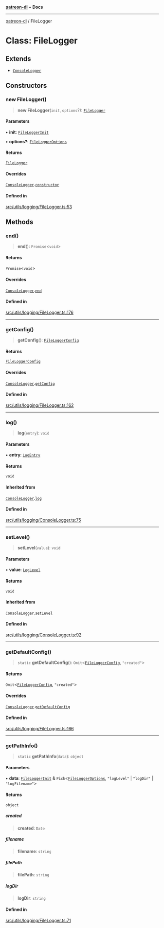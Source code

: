 [**patreon-dl**](../README.md) • **Docs**

***

[patreon-dl](../README.md) / FileLogger

# Class: FileLogger

## Extends

- [`ConsoleLogger`](ConsoleLogger.md)

## Constructors

### new FileLogger()

> **new FileLogger**(`init`, `options`?): [`FileLogger`](FileLogger.md)

#### Parameters

• **init**: [`FileLoggerInit`](../interfaces/FileLoggerInit.md)

• **options?**: [`FileLoggerOptions`](../interfaces/FileLoggerOptions.md)

#### Returns

[`FileLogger`](FileLogger.md)

#### Overrides

[`ConsoleLogger`](ConsoleLogger.md).[`constructor`](ConsoleLogger.md#constructors)

#### Defined in

[src/utils/logging/FileLogger.ts:53](https://github.com/patrickkfkan/patreon-dl/blob/7168e7165dfd3021aec234ee0e8458b1a8040c70/src/utils/logging/FileLogger.ts#L53)

## Methods

### end()

> **end**(): `Promise`\<`void`\>

#### Returns

`Promise`\<`void`\>

#### Overrides

[`ConsoleLogger`](ConsoleLogger.md).[`end`](ConsoleLogger.md#end)

#### Defined in

[src/utils/logging/FileLogger.ts:176](https://github.com/patrickkfkan/patreon-dl/blob/7168e7165dfd3021aec234ee0e8458b1a8040c70/src/utils/logging/FileLogger.ts#L176)

***

### getConfig()

> **getConfig**(): [`FileLoggerConfig`](../interfaces/FileLoggerConfig.md)

#### Returns

[`FileLoggerConfig`](../interfaces/FileLoggerConfig.md)

#### Overrides

[`ConsoleLogger`](ConsoleLogger.md).[`getConfig`](ConsoleLogger.md#getconfig)

#### Defined in

[src/utils/logging/FileLogger.ts:162](https://github.com/patrickkfkan/patreon-dl/blob/7168e7165dfd3021aec234ee0e8458b1a8040c70/src/utils/logging/FileLogger.ts#L162)

***

### log()

> **log**(`entry`): `void`

#### Parameters

• **entry**: [`LogEntry`](../interfaces/LogEntry.md)

#### Returns

`void`

#### Inherited from

[`ConsoleLogger`](ConsoleLogger.md).[`log`](ConsoleLogger.md#log)

#### Defined in

[src/utils/logging/ConsoleLogger.ts:75](https://github.com/patrickkfkan/patreon-dl/blob/7168e7165dfd3021aec234ee0e8458b1a8040c70/src/utils/logging/ConsoleLogger.ts#L75)

***

### setLevel()

> **setLevel**(`value`): `void`

#### Parameters

• **value**: [`LogLevel`](../type-aliases/LogLevel.md)

#### Returns

`void`

#### Inherited from

[`ConsoleLogger`](ConsoleLogger.md).[`setLevel`](ConsoleLogger.md#setlevel)

#### Defined in

[src/utils/logging/ConsoleLogger.ts:92](https://github.com/patrickkfkan/patreon-dl/blob/7168e7165dfd3021aec234ee0e8458b1a8040c70/src/utils/logging/ConsoleLogger.ts#L92)

***

### getDefaultConfig()

> `static` **getDefaultConfig**(): `Omit`\<[`FileLoggerConfig`](../interfaces/FileLoggerConfig.md), `"created"`\>

#### Returns

`Omit`\<[`FileLoggerConfig`](../interfaces/FileLoggerConfig.md), `"created"`\>

#### Overrides

[`ConsoleLogger`](ConsoleLogger.md).[`getDefaultConfig`](ConsoleLogger.md#getdefaultconfig)

#### Defined in

[src/utils/logging/FileLogger.ts:166](https://github.com/patrickkfkan/patreon-dl/blob/7168e7165dfd3021aec234ee0e8458b1a8040c70/src/utils/logging/FileLogger.ts#L166)

***

### getPathInfo()

> `static` **getPathInfo**(`data`): `object`

#### Parameters

• **data**: [`FileLoggerInit`](../interfaces/FileLoggerInit.md) & `Pick`\<[`FileLoggerOptions`](../interfaces/FileLoggerOptions.md), `"logLevel"` \| `"logDir"` \| `"logFilename"`\>

#### Returns

`object`

##### created

> **created**: `Date`

##### filename

> **filename**: `string`

##### filePath

> **filePath**: `string`

##### logDir

> **logDir**: `string`

#### Defined in

[src/utils/logging/FileLogger.ts:71](https://github.com/patrickkfkan/patreon-dl/blob/7168e7165dfd3021aec234ee0e8458b1a8040c70/src/utils/logging/FileLogger.ts#L71)
